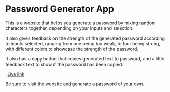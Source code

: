 # Password Generator App

This is a website that helps you generate a password by mixing random characters together, depending on your inputs and selection.

It also gives feedback on the strength of the generated password according to inputs selected, ranging from one being too weak, to four being strong, with different colors to showcase the strength of the password.

It also has a copy button that copies generated text to password, and a little feedback text to show if the password has been copied.

-[Live link](https://password-fordevsjs.netlify.app)

Be sure to visit the website and generate a password of your own.
